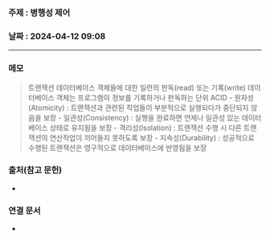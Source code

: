 ### 주제 : 병행성 제어

### 날짜 : 2024-04-12 09:08
----
### 메모
> 트랜잭션
> 	데이터베이스 객체들에 대한 일련의 판독(read) 또는 기록(write)
> 	데이터베이스 객체는 프로그램이 정보를 기록하거나 판독하는 단위
> 	ACID
> 		- 원자성(Atomicity) : 트랜잭션과 관련된 작업들이 부분적으로 실행되다가 중단되지 않음을 보장
> 		- 일관성(Consistency) : 실행을 완료하면 언제나 일관성 있는 데이터베이스 상태로 유지됨을 보장
> 		- 격리성(Isolation) : 트랜잭션 수행 시 다른 트랜잭션의 연산작업이 끼어들지 못하도록 보장
> 		- 지속성(Durability) : 성공적으로 수행된 트랜잭션은 영구적으로 데이터베이스에 반영됨을 보장

### 출처(참고 문헌)
-

### 연결 문서
-
